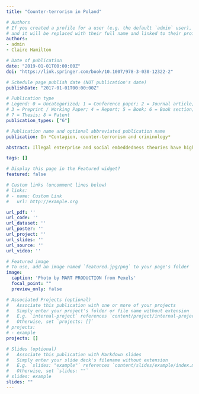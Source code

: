 ```yaml
---
title: "Counter-terrorism in Poland"

# Authors
# If you created a profile for a user (e.g. the default `admin` user), write the username (folder name) here 
# and it will be replaced with their full name and linked to their profile
authors:
- admin
- Claire Hamilton

# Date of publication
date: "2019-01-01T00:00:00Z"
doi: "https://link.springer.com/book/10.1007/978-3-030-12322-2"

# Schedule page publish date (NOT publication's date)
publishDate: "2017-01-01T00:00:00Z"

# Publication type
# Legend: 0 = Uncategorized; 1 = Conference paper; 2 = Journal article;
# 3 = Preprint / Working Paper; 4 = Report; 5 = Book; 6 = Book section;
# 7 = Thesis; 8 = Patent
publication_types: ["6"]

# Publication name and optional abbreviated publication name
publication: In *Contagion, counter-terrorism and criminology*

abstract: Illegal enterprise and social embeddedness theories have highlighted the importance of market forces and social factors, respectively, for analyzing organized crime and organized criminal activities. This paper empirically demonstrates the joint explanatory power of these respective theories in the case of the transnational trafficking of cocaine. It does so by conceptualizing transnational cocaine trafficking as a network of relationships among countries; a network whose structure reflects the actions of manifold organized criminal groups. The analysis utilizes exponential random graph models to analyze quantitative data on cocaine trafficking which are ordinarily difficult to capture in empirical research. The analysis presented focuses on a set of 36 European countries. The results yield insights into the nature of the relationship among economic incentives, social ties, geographic features and corruption, and how, in turn, this relationship influences the structure of the transnational cocaine network and the modi operandi of cocaine traffickers.

tags: []

# Display this page in the Featured widget?
featured: false

# Custom links (uncomment lines below)
# links:
# - name: Custom Link
#   url: http://example.org

url_pdf: ''
url_code: ''
url_dataset: ''
url_poster: ''
url_project: ''
url_slides: ''
url_source: ''
url_video: ''

# Featured image
# To use, add an image named `featured.jpg/png` to your page's folder 
image:
  caption: 'Photo by MART PRODUCTION from Pexels'
  focal_point: ""
  preview_only: false

# Associated Projects (optional)
#   Associate this publication with one or more of your projects
#   Simply enter your project's folder or file name without extension
#   E.g. `internal-project` references `content/project/internal-project/index.md`
#   Otherwise, set `projects: []`
# projects:
# - example
projects: []

# Slides (optional)
#   Associate this publication with Markdown slides
#   Simply enter your slide deck's filename without extension
#   E.g. `slides: "example"` references `content/slides/example/index.md`
#   Otherwise, set `slides: ""`
# slides: example
slides: ""
---
```

